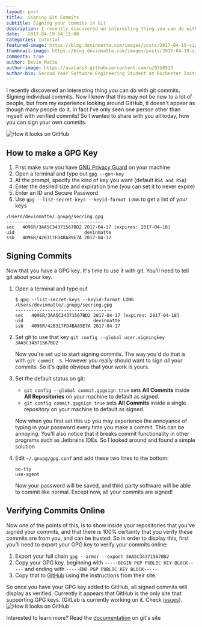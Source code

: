 ```yaml
---
layout: post
title:  Signing Git Commits
subtitle: Signing your commits in Git
description: I recently discovered an interesting thing you can do with git commits. Signing individual commits.
date:   2017-04-19 14:15:00
categories: tutorial
featured-image: https://blog.devinmatte.com/images/posts/2017-04-19-signing-git-commits.jpg
thumbnail-image: https://blog.devinmatte.com/images/posts/2017-04-19-signing-git-commits2.jpg
comments: true
author: Devin Matte
author-image: https://avatars3.githubusercontent.com/u/9310513
author-bio: Second Year Software Engineering Student at Rochester Institute of Technology
---
```


I recently discovered an interesting thing you can do with git commits. Signing individual commits. Now I know that this may not be new to a lot of people, but from my experience looking around GitHub, it doesn't appear as though many people do it. In fact I've only seen one person other than myself with verified commits! So I wanted to share with you all today, how you can sign your own commits.

![How it looks on GitHub](https://blog.devinmatte.com/images/posts/2017-04-19-signing-git-commits2.jpg)

How to make a GPG Key
---------------------

1. First make sure you have [GNU Privacy Guard](https://www.gnupg.org/download/) on your machine
2. Open a terminal and type out `gpg --gen-key`
3. At the prompt, specify the kind of key you want (default `RSA and RSA`)
4. Enter the desired size and expiration time (you can set it to never expire)
5. Enter an ID and Secure Password
6. Use `gpg --list-secret-keys --keyid-format LONG` to get a list of your keys

```
/Users/devinmatte/.gnupg/secring.gpg
------------------------------------
sec   4096R/3AA5C34371567BD2 2017-04-17 [expires: 2017-04-18]
uid                          devinmatte
ssb   4096R/42B317FD4BA89E7A 2017-04-17
```

Signing Commits
---------------
Now that you have a GPG key. It's time to use it with git. You'll need to tell git about your key.

1. Open a terminal and type out

    ```
    $ gpg --list-secret-keys --keyid-format LONG
    /Users/devinmatte/.gnupg/secring.gpg
    ------------------------------------
    sec   4096R/3AA5C34371567BD2 2017-04-17 [expires: 2017-04-18]
    uid                          devinmatte
    ssb   4096R/42B317FD4BA89E7A 2017-04-17
    ```

2. Set git to use that key `git config --global user.signingkey 3AA5C34371567BD2`

    Now you're set up to start signing commits. The way you'd do that is with `git commit -S`. However you really should want to sign *all* your commits. So it's quite obvious that your work is yours.

3. Set the default status on git:
    - `git config --global commit.gpgsign true` sets **All Commits** inside **All Repositories** on your machine to default as signed.
    - `git config commit.gpgsign true` sets **All Commits** inside a single repository on your machine to default as signed.
    
    Now when you first set this up you may experience the annoyance of typing in your password every time you make a commit. This can be annoying. You'll also notice that it breaks commit functionality in other programs such as Jetbrains IDEs. So I looked around and found a simple solution

4. Edit `~/.gnupg/gpg.conf` and add these two lines to the bottom:

    ```
    no-tty
    use-agent
    ```
    
    Now your password will be saved, and third party software will be able to commit like normal. Except now, all your commits are signed!

Verifying Commits Online
------------------------
Now one of the points of this, is to show inside your repositories that you've signed your commits, and that there is 100% certainty that you verify these commits are from you, and can be trusted. So in order to display this, first you'll need to export your GPG key to verify your commits online:

1. Export your full chain `gpg --armor --export 3AA5C34371567BD2`
2. Copy your GPG key, beginning with `-----BEGIN PGP PUBLIC KEY BLOCK-----` and ending with `-----END PGP PUBLIC KEY BLOCK-----`
3. Copy that to [GitHub](https://help.github.com/articles/adding-a-new-gpg-key-to-your-github-account/) using the instructions from their site.

So once you have your GPG key added to GitHub, all signed commits will display as verified. Currently it appears that GitHub is the only site that supporting GPG keys. (GitLab is currently working on it. Check [issues](https://gitlab.com/gitlab-org/gitlab-ce/issues/4232)).
![How it looks on GitHub](https://blog.devinmatte.com/images/posts/2017-04-19-signing-git-commits.jpg)

Interested to learn more? Read the [documentation](https://git-scm.com/book/en/v2/Git-Tools-Signing-Your-Work) on git's site
